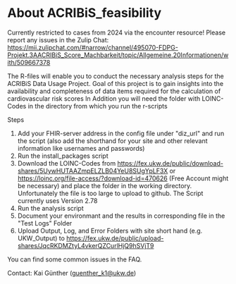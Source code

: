 # About ACRIBiS_feasibility

Currently restricted to cases from 2024 via the encounter resource!
Please report any issues in the Zulip Chat: https://mii.zulipchat.com/#narrow/channel/495070-FDPG-Projekt.3AACRIBiS_Score_Machbarkeit/topic/Allgemeine.20Informationen/with/509667378

The R-files will enable you to conduct the necessary analysis steps for the ACRIBiS Data Usage Project. Goal of this project is to gain insights into the availability and completeness of data items required for the calculation of cardiovascular risk scores
In Addition you will need the folder with LOINC-Codes in the directory from which you run the r-scripts

Steps
1. Add your FHIR-server address in the config file under "diz_url" and run the script (also add the shorthand for your site and other relevant information like usernames and passwords)
2. Run the install_packages script
3. Download the LOINC-Codes from https://fex.ukw.de/public/download-shares/5UywHUTAAZmpELZLB04YeU8SUgYpLF3X or https://loinc.org/file-access/?download-id=470626 (Free Account might be necessary) and place the folder in the working directory. Unfortunately the file is too large to upload to github. The Script currently uses Version 2.78
4. Run the analysis script
5. Document your environmant and the results in corresponding file in the "Test Logs" Folder
6. Upload Output, Log, and Error Folders with site short hand (e.g. UKW_Output) to https://fex.ukw.de/public/upload-shares/JqcRKDMZtyL4vkerQZCurlHjQ9hSVjT9

You can find some common issues in the FAQ.

Contact: Kai Günther (guenther_k1@ukw.de)
